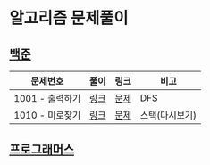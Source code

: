 # 알고리즘 문제풀이

## [백준](./boj)

| 문제번호        | 풀이                  | 링크                                         | 비고           |
| --------------- | --------------------- | -------------------------------------------- | -------------- |
| 1001 - 출력하기 | [링크](./boj/1001.py) | [문제](https://www.acmicpc.net/problem/1001) | DFS            |
| 1010 - 미로찾기 | [링크](./boj/1010.py) | [문제](https://www.acmicpc.net/problem/1010) | 스택(다시보기) |



## [프로그래머스](./programmers)

